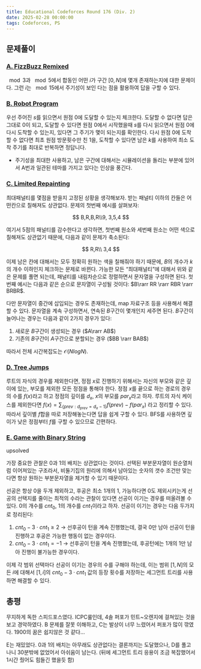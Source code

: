 ```yaml
---
title: Educational Codeforces Round 176 (Div. 2)
date: 2025-02-28 00:00:00
tags: Codeforces, PS
---
```


## 문제풀이

### [A. FizzBuzz Remixed](https://codeforces.com/contest/2070/problem/a)

$\mod{3}$과 $\mod{5}$에서 합동인 어떤 $i$가 구간 $[0,N]$에 몇개 존재하는지에 대한 문제이다. 그런 $i$는 $\mod15$에서 주기성이 보인 다는 점을 활용하여 답을 구할 수 있다.

### [B. Robot Program](https://codeforces.com/contest/2070/problem/b)

우선 주어진 $s$를 읽으면서 원점 $0$에 도달할 수 있는지 체크한다. 도달할 수 없다면 답은 그대로 $0$이 되고, 도달할 수 있다면 원점 $0$에서 시작했을때 $s$를 다시 읽으면서 원점 $0$에 다시 도착할 수 있는지, 있다면 그 주기가 몇이 되는지를 확인한다. 다시 원점 $0$에 도착할 수 없다면 최초 원점 방문횟수만 친 $1$을, 도착할 수 있다면 남은 $k$를 사용하여 최소 도착 주기를 최대로 반복하면 정답니다.

- 주기성을 최대한 사용하고, 남은 구간에 대해서는 시뮬레이션을 돌리는 부분에 있어서 A번과 일관된 테마를 가지고 있다는 인상을 풍긴다.

### [C. Limited Repainting](https://codeforces.com/contest/2070/problem/c)

최대패널티를 몇점을 받을지 고정된 상황을 생각해보자. 받는 패널티 이하의 칸들은 어떤칸으로 칠해져도 상관없다. 문제의 첫번째 예시를 살펴보자:

$$
B,R,B,R\\9, 3,5,4
$$

여기서 5점의 패널티를 감수한다고 생각하면, 첫번째 원소와 세번째 원소는 어떤 색으로 칠해져도 상관없기 때문에, 다음과 같이 문제가 축소된다:

$$
R,R\\ 3,4
$$

이제 남은 칸에 대해서는 모두 정확히 원하는 색을 칠해줘야 하기 때문에, $B$의 개수가 $k$의 개수 이하인지 체크하는 문제로 바뀐다. 가능한 모든 “최대패널티”에 대해서 위와 같은 문제를 풀면 되는데, 패널티를 내림차순으로 정렬하면서 문자열을 구성하면 된다. 첫번째 예시는 다음과 같은 순으로 문자열이 구성될 것이다: $B\rarr RR \rarr RBR \rarr BRBR$.

다만 문자열이 중간에 삽입되는 경우도 존재하는데, map 자료구조 등을 사용해서 해결할 수 있다. 문자열을 계속 구성하면서, 연속된 $B$구간이 몇개인지 세주면 된다. $B$구간이 늘어나는 경우는 다음과 같이 2가지 경우가 있다:

1. 새로운 $B$구간이 생성되는 경우 ($A\rarr AB$)
2. 기존의 $B$구간이 $A$구간으로 분할되는 경우 ($BB  \rarr BAB$)

따라서 전체 시간복잡도는 $\mathcal{O}(NlogN)$.

### [D. Tree Jumps](https://codeforces.com/contest/2070/problem/d)

루트의 자식의 경우를 제외한다면, 정점 $x$로 진행하기 위해서는 자신의 부모와 같은 깊이에 있는, 부모를 제외한 모든 정점을 통해야 한다. 정점 $x$를 끝으로 하는 경로의 경우의 수를 $f(x)$라고 하고 정점의 깊이를 $d_x$, $x$의 부모를 $par_x$라고 하자. 루트의 자식 케이스를 제외한다면 $f(x)=\sum_{\{ prev:d_{prev}=d_x-1 \}}f(prev) -f(par_x)$ 라고 정리할 수 있다. 따라서 깊이별 $f$합을 따로 저장해놓는다면 답을 쉽게 구할 수 있다. BFS를 사용하면 깊이가 낮은 정점부터 $f$를 구할 수 있으므로 간편하다.

### [E. Game with Binary String](https://codeforces.com/contest/2070/problem/e)

upsolved

가장 중요한 관찰은 $0$과 $1$의 배치는 상관없다는 것이다. 선택된 부분문자열이 원순열처럼 이어져있는 구조라서, 비둘기집의 원리에 의해서 남아있는 숫자의 갯수 조건만 맞는다면 항상 원하는 부분문자열을 제거할 수 있기 때문이다.

선공은 항상 $0$을 두개 제외하고, 후공은 최소 1개의 $1$, 가능하다면 $0$도 제외시키는게 선공의 선택지를 줄이는 최적의 수라는 관찰이 있다면 선공이 이기는 경우를 떠올려볼 수 있다. 0의 개수를 $cnt_0$, 1의 개수를 $cnt_1$이라고 하자. 선공이 이기는 경우는 다음 두가지로 정리된다:

1. $cnt_0-3\cdot cnt_1\geq2$ → 선후공이 턴을 계속 진행했는데, 결국 $0$만 남아 선공이 턴을 진행하고 후공은 가능한 행동이 없는 경우이다.
2. $cnt_0-3\cdot cnt_1 =-1$ → 선후공이 턴을 계속 진행했는데, 후공턴에는 $1$개의 $1$만 남아 진행이 불가능한 경우이다.

이제 각 범위 선택마다 선공이 이기는 경우의 수를 구해야 하는데, 이는 범위 $[1,N]$의 모든 $i$에 대해서 $[1,i]$의  $cnt_0-3\cdot cnt_1$ 값의 등장 횟수를 저장하는 세그먼트 트리를 사용하면 해결할 수 있다.

## 총평

무지하게 독한 스피드포스였다. ICPC룰인데, 4솔 퍼포가 민트~오렌지에 걸쳐있는 것을 보고 경악하였다. B 문제를 잘못 이해하고, C는 발상이 너무 느렸어서 퍼포가 많이 깎였다. 1900의 꿈은 쉽지않은 것 같다…

E는 재밌었다. $0$과 $1$의 배치는 아무래도 상관없다는 결론까지는 도달했으나, D를 풀고나니 30분밖에 없었어서 아쉬움이 남는다. (뒤에 세그먼트 트리 응용이 조금 복잡했어서 1시간 줬어도 힘들긴 했을듯 함)